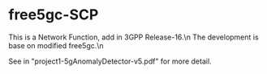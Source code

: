 # free5gc-SCP
This is a Network Function, add in 3GPP Release-16.\n
The development is base on modified free5gc.\n

See in "project1-5gAnomalyDetector-v5.pdf" for more detail. 
